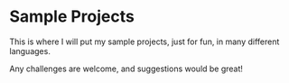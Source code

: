 # Sample Projects

This is where I will put my sample projects, just for fun, in many different languages.

Any challenges are welcome, and suggestions would be great!